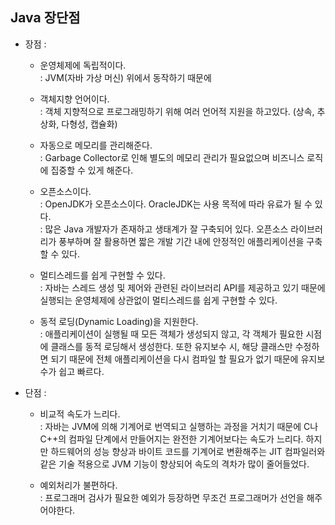 ## Java 장단점

- 장점 :

  - 운영체제에 독립적이다.  
    : JVM(자바 가상 머신) 위에서 동작하기 때문에

  - 객체지향 언어이다.  
    : 객체 지향적으로 프로그래밍하기 위해 여러 언어적 지원을 하고있다. (상속, 추상화, 다형성, 캡슐화)

  - 자동으로 메모리를 관리해준다.  
    : Garbage Collector로 인해 별도의 메모리 관리가 필요없으며 비즈니스 로직에 집중할 수 있게 해준다.

  - 오픈소스이다.  
    : OpenJDK가 오픈소스이다. OracleJDK는 사용 목적에 따라 유료가 될 수 있다.  
    : 많은 Java 개발자가 존재하고 생태계가 잘 구축되어 있다. 오픈소스 라이브러리가 풍부하며 잘 활용하면 짧은 개발 기간 내에 안정적인 애플리케이션을 구축할 수 있다.

  - 멀티스레드를 쉽게 구현할 수 있다.  
    : 자바는 스레드 생성 및 제어와 관련된 라이브러리 API를 제공하고 있기 때문에 실행되는 운영체제에 상관없이 멀티스레드를 쉽게 구현할 수 있다.

  - 동적 로딩(Dynamic Loading)을 지원한다.  
    : 애플리케이션이 실행될 때 모든 객체가 생성되지 않고, 각 객체가 필요한 시점에 클래스를 동적 로딩해서 생성한다. 또한 유지보수 시, 해당 클래스만 수정하면 되기 때문에 전체 애플리케이션을 다시 컴파일 할 필요가 없기 때문에 유지보수가 쉽고 빠르다.

- 단점 :

  - 비교적 속도가 느리다.  
    : 자바는 JVM에 의해 기계어로 번역되고 실행하는 과정을 거치기 때문에 C나 C++의 컴파일 단계에서 만들어지는 완전한 기계어보다는 속도가 느리다. 하지만 하드웨어의 성능 향상과 바이트 코드를 기계어로 변환해주는 JIT 컴파일러와 같은 기술 적용으로 JVM 기능이 향상되어 속도의 격차가 많이 줄어들었다.

  - 예외처리가 불편하다.  
    : 프로그래머 검사가 필요한 예외가 등장하면 무조건 프로그래머가 선언을 해주어야한다.
